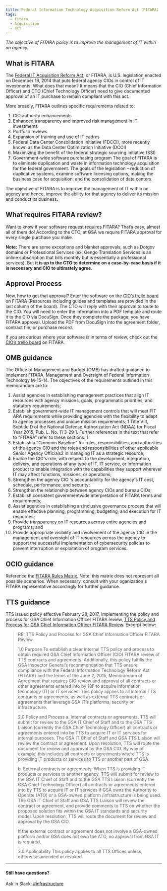 ```yaml
---
title: Federal Information Technology Acquisition Reform Act (FITARA)
tags:
  - fitara
  - Acquisition
  - act
---
```


_The objective of FITARA policy is to improve the management of IT within an agency._

## What is FITARA

The [Federal IT Acquisition Reform Act](https://management.cio.gov/), or FITARA, is U.S. legislation enacted on December 19, 2014 that puts federal agency CIOs in control of IT investments. What does that mean? It means that the CIO (Chief Information Officer) and CTO (Chief Technology Officer) need to give documented approval of an IT purchase to remain compliant with this act.

More broadly, FITARA outlines specific requirements related to:

1. CIO authority enhancements
2. Enhanced transparency and improved risk management in IT investments
3. Portfolio reviews
4. Expansion of training and use of IT cadres
5. Federal Data Center Consolidation Initiative (FDCCI), more recently known as the Data Center Optimization Initiative (DCOI)
6. Maximizing the benefit of the federal strategic sourcing initiative (SSI)
7. Government-wide software purchasing program
   The goal of FITARA is to eliminate duplication and waste in information technology acquisition for the federal government. The goals of the legislation – reduction of duplicative systems, examine software licensing options, making the business case for acquisition, and the consolidation of data centers.

The objective of FITARA is to improve the management of IT within an agency and hence, improve the ability for that agency to deliver its mission and conduct its business.

## What requires FITARA review?

Want to know if your software request requires FITARA? That’s easy, almost all of them do! According to the CTO, at GSA we require FITARA approval for every single purchase you make.

**Note:** There are some exceptions and blanket approvals, such as Dotgov domains or Professional Services (ex. Gengo Translation Services is an online subscription that bills monthly but is essentially a professional services). But **it is up to the CTO to determine on a case-by-case basis if it is necessary and CIO to ultimately agree**.

## Approval Process

Now, how to get that approval? Enter the software on the [CIO’s trello board](https://trello.com/b/KklMfNO0/gsa-it-fitara) on FITARA (Resources including guides and templates are provided in the last column of the board). The CTO will reply with their approval to route to the CIO. You will need to enter the information into a PDF template and route it to the CIO via DocuSign. Once they complete the package, you have FITARA approval. Upload the PDF from DocuSign into the agreement folder, contract file, or purchase record.

If you are curious where your software is in terms of review, check out the [CIO’s trello board](https://trello.com/b/KklMfNO0/gsa-it-fitara) on FITARA.

## OMB guidance

The Office of Management and Budget (OMB) has drafted guidance to implement FITARA, Management and Oversight of Federal Information Technology M-15-14.
The objectives of the requirements outlined in this memorandum are to:

1. Assist agencies in establishing management practices that align IT resources with agency missions, goals, programmatic priorities, and statutory requirements;
2. Establish government-wide IT management controls that will meet FIT ARA requirements while providing agencies with the flexibility to adapt to agency processes and unique mission requirements; 1 Title VIII, Subtitle D of the National Defense Authorization Act (NDAA) for Fiscal Year 2015, Pub. L. No. 11 3-29 1. Further references in the text that refer to "FITARA" refer to these sections. 1
3. Establish a "Common Baseline" for roles, responsibilities, and authorities of the agency CIO and the roles and responsibilities of other applicable Senior Agency Officials2 in managing IT as a strategic resource;
4. Enable the CIO's role, with respect to the development, integration, delivery, and operations of any type of IT, IT service, or information product to enable integration with the capabilities they support wherever IT may affect functions, missions, or operations;
5. Strengthen the agency CIO 's accountability for the agency's IT cost, schedule, performance, and security;
6. Strengthen the relationship between agency CIOs and bureau CIOs;
7. Establish consistent governmentwide interpretation of FITARA terms and requirements;
8. Assist agencies in establishing an inclusive governance process that will enable effective planning, programming, budgeting, and execution for IT resources;
9. Provide transparency on IT resources across entire agencies and programs; and
10. Provide appropriate visibility and involvement of the agency CIO in the management and oversight of IT resources across the agency to support the successful implementation of cybersecurity policies to prevent interruption or exploitation of program services.

## OCIO guidance

Reference the [FITARA Rules Matrix](https://docs.google.com/spreadsheets/d/1qFH5UJyAtxgylZcvIODnGYtI66p6qekXiQ95JOtOnMI/edit#gid=912065849). Note: this matrix does not represent all possible scenarios. When necessary, consult with your oganization's FITARA representative accordingly for further guidance.

## TTS guidance

TTS issued policy effective February 28, 2017, implementing the policy and process for GSA Chief Information Officer FITARA review, [TTS Policy and Process for GSA Chief Information Officer FITARA Review](https://docs.google.com/document/d/1vUaxBn8miL2St1MnAV2jVyf5lteHqrl3XSRFD8DwEgU/edit). Excerpt below:

> RE: TTS Policy and Process for GSA Chief Information Officer FITARA Review
>
> 1.0 Purpose
> To establish a clear internal TTS policy and process to obtain required GSA Chief Information Officer (CIO) FITARA review of TTS contracts and agreements. Additionally, this policy fulfills the GSA Inspector General’s recommendation that TTS ensure compliance with the Federal Information Technology Reform Act (FITARA) and the terms of the June 2, 2015, Memorandum of Agreement that requires CIO review and approval of all contracts or other agreements entered into by 18F to acquire information technology (IT) or IT services. This policy applies to all internal TTS contracts or agreements, as well as external TTS contracts or agreements that leverage GSA IT’s platforms, security or infrastructure.
>
> 2.0 Policy and Process
> a. Internal contracts or agreements. TTS will submit for review to the GSA IT Chief of Staff and to the GSA TTS Liaison (currently the GSA Chief Technology Officer) all contracts or agreements entered into by TTS to acquire IT or IT services for internal purposes. The GSA IT Chief of Staff and GSA TTS Liaison will review the contract or agreement. Upon resolution, TTS will route the document for review and approval by the GSA CIO. By way of example, this includes all contracts or agreements where TTS is providing IT products or services to TTS or another part of GSA.
>
> b. External contracts or agreements. When TTS is providing IT products or services to another agency, TTS will submit for review to the GSA IT Chief of Staff and to the GSA TTS Liaison (currently the GSA Chief Technology Officer) all contracts or agreements entered into by TTS to acquire IT or IT services if GSA owns the Authority to Operate (ATO) or a GSA-owned platform /infrastructure is being used. The GSA IT Chief of Staff and GSA TTS Liaison will review the contract or agreement, and provide comments to TTS on whether the proposed solution fits within the GSA IT standards and security model. Upon resolution, TTS will route the document for review and approval by the GSA CIO.
>
> If the external contract or agreement does not involve a GSA-owned platform and/or GSA does not own the ATO, no approval from GSA IT is required.
>
> 3.0 Applicability
> This policy applies to all TTS Offices unless otherwise amended or revoked.

---

#### Still have questions?

Ask in Slack: [#infrastructure](https://gsa-tts.slack.com/messages/infrastructure/)
